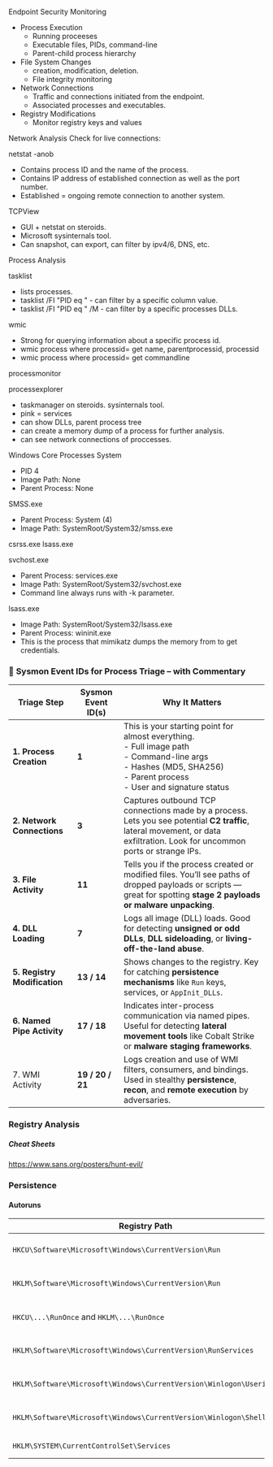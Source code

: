 Endpoint Security Monitoring
- Process Execution
	- Running proceeses
	- Executable files, PIDs, command-line
	- Parent-child process hierarchy
- File System Changes
	- creation, modification, deletion.
	- File integrity monitoring
- Network Connections
	- Traffic and connections initiated from the endpoint.
	- Associated processes and executables.
- Registry Modifications
	- Monitor registry keys and values



Network Analysis
Check for live connections:

netstat -anob
- Contains process ID and the name of the process.
- Contains IP address of established connection as well as the port number.
- Established = ongoing remote connection to another system.

TCPView
- GUI + netstat on steroids.
- Microsoft sysinternals tool.
- Can snapshot, can export, can filter by ipv4/6, DNS, etc.


Process Analysis

tasklist
- lists processes.
- tasklist /FI "PID eq <PID/>" - can filter by a specific column value.
- tasklist /FI "PID eq <PID/>" /M - can filter by a specific processes DLLs.

wmic
- Strong for querying information about a specific process id.
- wmic process where processid=<PID/> get name, parentprocessid, processid
- wmic process where processid=<PID/> get commandline

processmonitor

processexplorer
- taskmanager on steroids. sysinternals tool.
- pink = services
- can show DLLs, parent process tree
- can create a memory dump of a process for further analysis.
- can see network connections of proccesses.

Windows Core Processes
System
- PID 4
- Image Path: None
- Parent Process: None

SMSS.exe
- Parent Process: System (4)
- Image Path: SystemRoot/System32/smss.exe

csrss.exe
lsass.exe

svchost.exe
- Parent Process: services.exe
- Image Path: SystemRoot/System32/svchost.exe
- Command line always runs with -k parameter.

lsass.exe
- Image Path: SystemRoot/System32/lsass.exe
- Parent Process: wininit.exe
- This is the process that mimikatz dumps the memory from to get credentials.


### 🧩 **Sysmon Event IDs for Process Triage – with Commentary**

| Triage Step                  | Sysmon Event ID(s) | Why It Matters                                                                                                                                                                 |
| ---------------------------- | ------------------ | ------------------------------------------------------------------------------------------------------------------------------------------------------------------------------ |
| **1. Process Creation**      | **1**              | This is your starting point for almost everything. <br>- Full image path<br>- Command-line args <br>- Hashes (MD5, SHA256) <br>- Parent process<br>- User and signature status |
| **2. Network Connections**   | **3**              | Captures outbound TCP connections made by a process. Lets you see potential **C2 traffic**, lateral movement, or data exfiltration. Look for uncommon ports or strange IPs.    |
| **3. File Activity**         | **11**             | Tells you if the process created or modified files. You’ll see paths of dropped payloads or scripts — great for spotting **stage 2 payloads or malware unpacking**.            |
| **4. DLL Loading**           | **7**              | Logs all image (DLL) loads. Good for detecting **unsigned or odd DLLs**, **DLL sideloading**, or **living-off-the-land abuse**.                                                |
| **5. Registry Modification** | **13 / 14**        | Shows changes to the registry. Key for catching **persistence mechanisms** like `Run` keys, services, or `AppInit_DLLs`.                                                       |
| **6. Named Pipe Activity**   | **17 / 18**        | Indicates inter-process communication via named pipes. Useful for detecting **lateral movement tools** like Cobalt Strike or **malware staging frameworks**.                   |
| 7. WMI Activity              | **19 / 20 / 21**   | Logs creation and use of WMI filters, consumers, and bindings. Used in stealthy **persistence**, **recon**, and **remote execution** by adversaries.                           |
### Registry Analysis


##### Cheat Sheets
https://www.sans.org/posters/hunt-evil/


### Persistence
#### Autoruns
| Registry Path                                                      | Scope        | Purpose                    |
| ------------------------------------------------------------------ | ------------ | -------------------------- |
| `HKCU\Software\Microsoft\Windows\CurrentVersion\Run`               | Current user | Programs auto-run at login |
| `HKLM\Software\Microsoft\Windows\CurrentVersion\Run`               | All users    | Programs auto-run at login |
| `HKCU\...\RunOnce` and `HKLM\...\RunOnce`                          | User/All     | One-time auto-run          |
| `HKLM\Software\Microsoft\Windows\CurrentVersion\RunServices`       | System       | Services auto-run (legacy) |
| `HKLM\Software\Microsoft\Windows\CurrentVersion\Winlogon\Userinit` | System       | Userinit programs at logon |
| `HKLM\Software\Microsoft\Windows\CurrentVersion\Winlogon\Shell`    | System       | Shell program at login     |
| `HKLM\SYSTEM\CurrentControlSet\Services`                           | System       | Windows services           |
